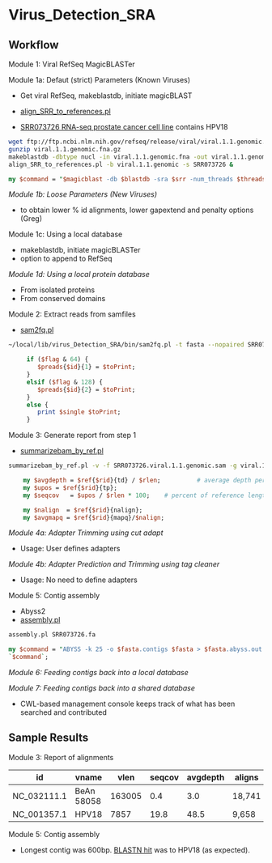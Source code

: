 # Virus_Detection_SRA

## Workflow

Module 1: Viral RefSeq MagicBLASTer

Module 1a: Defaut (strict) Parameters (Known Viruses)

+ Get viral RefSeq, makeblastdb, initiate magicBLAST

+ [align_SRR_to_references.pl](https://github.com/NCBI-Hackathons/Virus_Detection_SRA/blob/master/bin/align_SRR_to_references.pl)

+ [SRR073726 RNA-seq prostate cancer cell line](https://www.ncbi.nlm.nih.gov/sra/?term=SRR073726) contains HPV18

```bash
wget ftp://ftp.ncbi.nlm.nih.gov/refseq/release/viral/viral.1.1.genomic.fna.gz
gunzip viral.1.1.genomic.fna.gz
makeblastdb -dbtype nucl -in viral.1.1.genomic.fna -out viral.1.1.genomic -parse_seqids  # 3 seconds
align_SRR_to_references.pl -b viral.1.1.genomic -s SRR073726 &
```

```perl
my $command = "$magicblast -db $blastdb -sra $srr -num_threads $threads -gapextend $gapextend -penalty $penalty -word_size $wordsize -score $score > $samfile";
```

*Module 1b: Loose Parameters (New Viruses)*

+ to obtain lower % id alignments, lower gapextend and penalty options (Greg)

Module 1c: Using a local database

+ makeblastdb, initiate magicBLASTer
+ option to append to RefSeq

*Module 1d: Using a local protein database*

+ From isolated proteins
+ From conserved domains

Module 2: Extract reads from samfiles

+ [sam2fq.pl](https://github.com/NCBI-Hackathons/Virus_Detection_SRA/blob/master/bin/sam2fq.pl)

```bash
~/local/lib/virus_Detection_SRA/bin/sam2fq.pl -t fasta --nopaired SRR073726.viral.1.1.genomic.sam 
```

```perl
     if ($flag & 64) {
        $preads{$id}{1} = $toPrint;
     }
     elsif ($flag & 128) {
        $preads{$id}{2} = $toPrint;
     }
     else {
        print $single $toPrint;
     }
```

Module 3: Generate report from step 1

+ [summarizebam_by_ref.pl](https://github.com/NCBI-Hackathons/Virus_Detection_SRA/blob/master/bin/summarizebam_by_ref.pl)

```bash
summarizebam_by_ref.pl -v -f SRR073726.viral.1.1.genomic.sam -g viral.1.1.genomic.fna > summarize.tsv
```

```perl
    my $avgdepth = $ref{$rid}{td} / $rlen;          # average depth per base for reference    
    my $upos = $ref{$rid}{tp};
    my $seqcov   = $upos / $rlen * 100;    # percent of reference length that is covered by at least one read

    my $nalign  = $ref{$rid}{nalign};
    my $avgmapq = $ref{$rid}{mapq}/$nalign;
```

*Module 4a: Adapter Trimming using cut adapt*

+ Usage: User defines adapters

*Module 4b: Adapter Prediction and Trimming using tag cleaner*

+ Usage: No need to define adapters

Module 5: Contig assembly

+ Abyss2
+ [assembly.pl](https://github.com/NCBI-Hackathons/Virus_Detection_SRA/blob/master/bin/assembly.pl)

```bash
assembly.pl SRR073726.fa
```

```perl
my $command = "ABYSS -k 25 -o $fasta.contigs $fasta > $fasta.abyss.out 2>&1";
`$command`;
```

*Module 6: Feeding contigs back into a local database*

*Module 7: Feeding contigs back into a shared database*

+ CWL-based management console keeps track of what has been searched and contributed


## Sample Results

Module 3: Report of alignments

| id        | vname          | vlen  | seqcov | avgdepth | aligns | avgMAPQ | avgScore | avgEditDist
| ----------- | ----- | ----- | ---- | ------------- | ------------- | ----- | ---- | ---- |
| NC_032111.1 | BeAn 58058 | 163005 | 0.4 | 3.0 | 18,741 | 255 | 22.7 | 0.3 | 
| NC_001357.1 | HPV18 | 7857 | 19.8 | 48.5 | 9,658 | 255 | 39.1 | 0.05 |

Module 5: Contig assembly

+ Longest contig was 600bp. [BLASTN hit](http://bit.ly/2nwKiQL) was to HPV18 (as expected).


